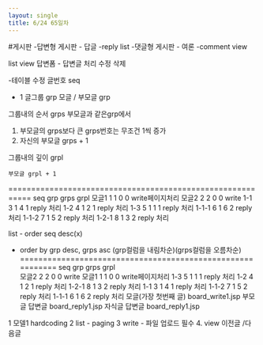 ```yaml
---
layout: single
title: 6/24 65일차
---
```

#게시판
-답변형 게시판 - 답글
-reply
list
-댓글형 게시판 - 여론
-comment
view

list
view
답변폼 - 답변글 처리
수정
삭제

-테이블 수정
글번호 seq
+ 1
글그룹 grp
모글 / 부모글 grp

그룹내의 순서 grps
부모글과 같은grp에서
1. 부모글의 grps보다 큰 grps번호는 무조건 1씩 증가
2. 자신의 부모글 grps + 1

그룹내의 깊이 grpl

    부모글 grpl + 1
===========================================================
seq grp grps grpl
모글1 1 1 0 0 write페이지처리
모글2 2 2 0 0 write
1-1 3 1 4 1 reply 처리
1-2 4 1 2 1 reply 처리
1-3 5 1 1 1 reply 처리
1-1-1 6 1 6 2 reply 처리
1-1-2 7 1 5 2 reply 처리
1-2-1 8 1 3 2 reply 처리

list - order seq desc(x)
  - order by grp desc, grps asc (grp컬럼을 내림차순)(grps컬럼을 오름차순)
===========================================================
  seq        grp        grps        grpl        
모글2 2 2 0 0 write
모글1 1 1 0 0 write페이지처리
1-3 5 1 1 1 reply 처리
1-2 4 1 2 1 reply 처리
  1-2-1     8       1        3               2          reply 처리
1-1 3 1 4 1 reply 처리
  1-1-2    7       1        5           2       reply 처리
  1-1-1    6       1        6           2          reply 처리
모글(가장 첫번째 글) board_write1.jsp
부모글 답변글 board_reply1.jsp
자식글 답변글 board_reply1.jsp

1 모델1
hardcoding
2 list - paging
3 write - 파일 업로드 필수
4. view 이전글 /다음글
